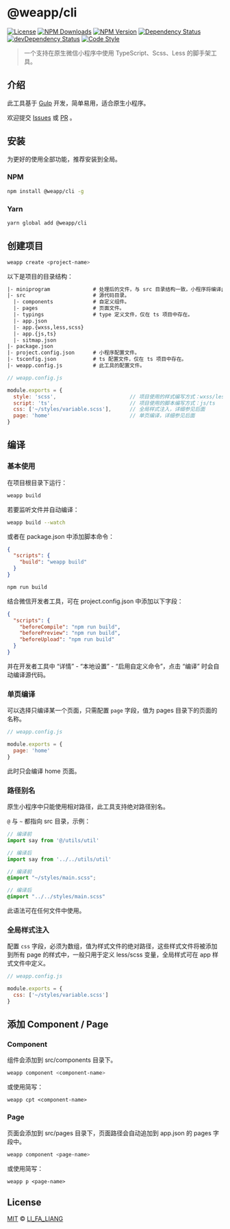 # @weapp/cli

[![License][license-img]][license-url]
[![NPM Downloads][downloads-img]][downloads-url]
[![NPM Version][version-img]][version-url]
[![Dependency Status][dependency-img]][dependency-url]
[![devDependency Status][devdependency-img]][devdependency-url]
[![Code Style][style-img]][style-url]

> 一个支持在原生微信小程序中使用 TypeScript、Scss、Less 的脚手架工具。

## 介绍

此工具基于 [Gulp](https://gulpjs.com/) 开发，简单易用，适合原生小程序。

欢迎提交 [Issues](https://github.com/Lifaliang1996/weapp-cli/issues) 或 [PR](https://github.com/Lifaliang1996/weapp-cli/pulls) 。

## 安装

为更好的使用全部功能，推荐安装到全局。

### NPM

```bash
npm install @weapp/cli -g
```

### Yarn

```bash
yarn global add @weapp/cli
```

## 创建项目

```bash
weapp create <project-name>
```
以下是项目的目录结构：

```tex
|- miniprogram				# 处理后的文件，与 src 目录结构一致，小程序将编译此目录。
|- src						# 源代码目录。
  |- components				# 自定义组件。
  |- pages					# 页面文件。
  |- typings				# type 定义文件，仅在 ts 项目中存在。
  |- app.json
  |- app.{wxss,less,scss}
  |- app.{js,ts}
  |- sitmap.json
|- package.json
|- project.config.json		# 小程序配置文件。
|- tsconfig.json			# ts 配置文件，仅在 ts 项目中存在。			
|- weapp.config.js			# 此工具的配置文件。
```

```js
// weapp.config.js

module.exports = {
  style: 'scss',  						// 项目使用的样式编写方式：wxss/less/scss
  script: 'ts',  						// 项目使用的脚本编写方式：js/ts
  css: ['~/styles/variable.scss'],		// 全局样式注入，详细参见后面
  page: 'home'							// 单页编译，详细参见后面
}
```

## 编译

### 基本使用

在项目根目录下运行：

```bash
weapp build
```

若要监听文件并自动编译：

```bash
weapp build --watch
```

或者在 package.json 中添加脚本命令：

```json
{
  "scripts": {
    "build": "weapp build"
  }
}
```

```bash
npm run build
```

结合微信开发者工具，可在 project.config.json 中添加以下字段：

```json
{
  "scripts": {
    "beforeCompile": "npm run build",
    "beforePreview": "npm run build",
    "beforeUpload": "npm run build"
  }
}
```

并在开发者工具中 “详情” - “本地设置” - “启用自定义命令”，点击 “编译” 时会自动编译源代码。

### 单页编译

可以选择只编译某一个页面，只需配置 `page` 字段，值为 pages 目录下的页面的名称。

```js
// weapp.config.js

module.exports = {
  page: 'home'
}
```

此时只会编译 home  页面。

### 路径别名

原生小程序中只能使用相对路径，此工具支持绝对路径别名。

`@` 与 `~` 都指向 src 目录，示例：

```js
// 编译前
import say from '@/utils/util'

// 编译后
import say from '../../utils/util'
```

```scss
// 编译前
@import "~/styles/main.scss";

// 编译后
@import "../../styles/main.scss"
```

此语法可在任何文件中使用。

### 全局样式注入

配置 `css` 字段，必须为数组，值为样式文件的绝对路径，这些样式文件将被添加到所有 page 的样式中，一般只用于定义 less/scss 变量，全局样式可在 app 样式文件中定义。

```js
// weapp.config.js

module.exports = {
  css: ['~/styles/variable.scss']
}
```

## 添加 Component / Page

### Component

组件会添加到 src/components 目录下。

```bash
weapp component <component-name>
```

或使用简写：

```
weapp cpt <component-name>
```

### Page

页面会添加到 src/pages 目录下，页面路径会自动追加到 app.json 的 pages 字段中。

```bash
weapp component <page-name>
```

或使用简写：

```
weapp p <page-name>
```



## License

[MIT](LICENSE) &copy; [LI_FA_LIANG](https://github.com/Lifaliang1996)



[license-img]: https://img.shields.io/github/license/Lifaliang1996/weapp-cli
[license-url]: https://github.com/Lifaliang1996/weapp-cli/blob/master/LICENSE
[downloads-img]: https://img.shields.io/npm/dm/@weapp/cli
[downloads-url]: https://npmjs.org/package/@weapp/cli
[version-img]: https://img.shields.io/npm/v/@weapp/cli
[version-url]: https://npmjs.org/package/@weapp/cli
[dependency-img]: https://img.shields.io/david/@weapp/cli
[dependency-url]: https://david-dm.org/@weapp/cli
[devdependency-img]: https://img.shields.io/david/dev/@weapp/cli
[devdependency-url]: https://david-dm.org/@weapp/cli?type=dev
[style-img]: https://img.shields.io/badge/code_style-standard-brightgreen
[style-url]: https://standardjs.com
